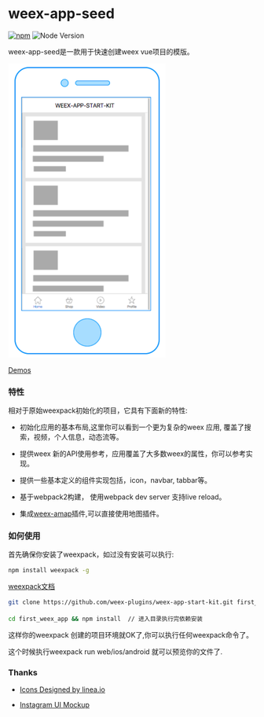 # weex-app-seed

[![npm](https://img.shields.io/npm/v/weex-app-seed.svg?maxAge=2592000)]()
![Node Version](https://img.shields.io/node/v/weex-app-seed.svg "Node Version")

weex-app-seed是一款用于快速创建weex vue项目的模版。

<img width="320px" src="shots/shot1.png" />

[Demos](https://weex-plugins.github.io/weex-app-start-kit/weex.html?page=home.js)


### 特性

相对于原始weexpack初始化的项目，它具有下面新的特性:

*   初始化应用的基本布局,这里你可以看到一个更为复杂的weex 应用, 覆盖了搜索，视频，个人信息，动态流等。

*   提供weex 新的API使用参考，应用覆盖了大多数weex的属性，你可以参考实现。

*   提供一些基本定义的组件实现包括，icon，navbar, tabbar等。

*   基于webpack2构建， 使用webpack dev server 支持live reload。

*   集成<a href="https://github.com/weex-plugins/weex-amap">weex-amap</a>插件,可以直接使用地图插件。


### 如何使用

首先确保你安装了weexpack，如过没有安装可以执行:
``` bash
npm install weexpack -g
```
[weexpack文档](https://github.com/weexteam/weex-pack)


``` bash
git clone https://github.com/weex-plugins/weex-app-start-kit.git first_weex_app

cd first_weex_app && npm install  // 进入目录执行完依赖安装
```

这样你的weexpack 创建的项目环境就OK了,你可以执行任何weexpack命令了。

这个时候执行weexpack run web/ios/android 就可以预览你的文件了.


### Thanks

+ [Icons Designed by linea.io](http://linea.io/)

+ [Instagram UI Mockup](https://www.behance.net/gallery/38441555/Free-Mockup-PSD-New-Interface-Instagram-2016)